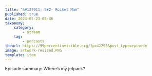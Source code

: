 ```yaml
---
title: "&#127911; 582- Rocket Man"
published: true
date: 2024-05-23-05-46
taxonomy:
    category:
        - stream
    tag:
        - podcasts
theurl: https://99percentinvisible.org/?p=42295&post_type=episode
image: artwork-resized.PNG
template: item
---
```


Episode summary: Where&rsquo;s my jetpack?

